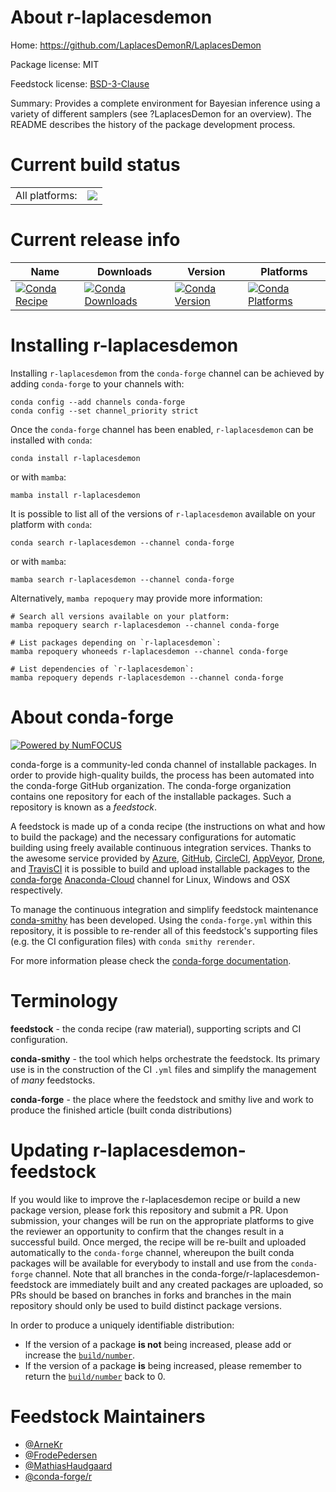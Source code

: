 About r-laplacesdemon
=====================

Home: https://github.com/LaplacesDemonR/LaplacesDemon

Package license: MIT

Feedstock license: [BSD-3-Clause](https://github.com/conda-forge/r-laplacesdemon-feedstock/blob/main/LICENSE.txt)

Summary: Provides a complete environment for Bayesian inference using a variety of different samplers (see ?LaplacesDemon for an overview). The README describes the history of the package development process.

Current build status
====================


<table><tr><td>All platforms:</td>
    <td>
      <a href="https://dev.azure.com/conda-forge/feedstock-builds/_build/latest?definitionId=1291&branchName=main">
        <img src="https://dev.azure.com/conda-forge/feedstock-builds/_apis/build/status/r-laplacesdemon-feedstock?branchName=main">
      </a>
    </td>
  </tr>
</table>

Current release info
====================

| Name | Downloads | Version | Platforms |
| --- | --- | --- | --- |
| [![Conda Recipe](https://img.shields.io/badge/recipe-r--laplacesdemon-green.svg)](https://anaconda.org/conda-forge/r-laplacesdemon) | [![Conda Downloads](https://img.shields.io/conda/dn/conda-forge/r-laplacesdemon.svg)](https://anaconda.org/conda-forge/r-laplacesdemon) | [![Conda Version](https://img.shields.io/conda/vn/conda-forge/r-laplacesdemon.svg)](https://anaconda.org/conda-forge/r-laplacesdemon) | [![Conda Platforms](https://img.shields.io/conda/pn/conda-forge/r-laplacesdemon.svg)](https://anaconda.org/conda-forge/r-laplacesdemon) |

Installing r-laplacesdemon
==========================

Installing `r-laplacesdemon` from the `conda-forge` channel can be achieved by adding `conda-forge` to your channels with:

```
conda config --add channels conda-forge
conda config --set channel_priority strict
```

Once the `conda-forge` channel has been enabled, `r-laplacesdemon` can be installed with `conda`:

```
conda install r-laplacesdemon
```

or with `mamba`:

```
mamba install r-laplacesdemon
```

It is possible to list all of the versions of `r-laplacesdemon` available on your platform with `conda`:

```
conda search r-laplacesdemon --channel conda-forge
```

or with `mamba`:

```
mamba search r-laplacesdemon --channel conda-forge
```

Alternatively, `mamba repoquery` may provide more information:

```
# Search all versions available on your platform:
mamba repoquery search r-laplacesdemon --channel conda-forge

# List packages depending on `r-laplacesdemon`:
mamba repoquery whoneeds r-laplacesdemon --channel conda-forge

# List dependencies of `r-laplacesdemon`:
mamba repoquery depends r-laplacesdemon --channel conda-forge
```


About conda-forge
=================

[![Powered by
NumFOCUS](https://img.shields.io/badge/powered%20by-NumFOCUS-orange.svg?style=flat&colorA=E1523D&colorB=007D8A)](https://numfocus.org)

conda-forge is a community-led conda channel of installable packages.
In order to provide high-quality builds, the process has been automated into the
conda-forge GitHub organization. The conda-forge organization contains one repository
for each of the installable packages. Such a repository is known as a *feedstock*.

A feedstock is made up of a conda recipe (the instructions on what and how to build
the package) and the necessary configurations for automatic building using freely
available continuous integration services. Thanks to the awesome service provided by
[Azure](https://azure.microsoft.com/en-us/services/devops/), [GitHub](https://github.com/),
[CircleCI](https://circleci.com/), [AppVeyor](https://www.appveyor.com/),
[Drone](https://cloud.drone.io/welcome), and [TravisCI](https://travis-ci.com/)
it is possible to build and upload installable packages to the
[conda-forge](https://anaconda.org/conda-forge) [Anaconda-Cloud](https://anaconda.org/)
channel for Linux, Windows and OSX respectively.

To manage the continuous integration and simplify feedstock maintenance
[conda-smithy](https://github.com/conda-forge/conda-smithy) has been developed.
Using the ``conda-forge.yml`` within this repository, it is possible to re-render all of
this feedstock's supporting files (e.g. the CI configuration files) with ``conda smithy rerender``.

For more information please check the [conda-forge documentation](https://conda-forge.org/docs/).

Terminology
===========

**feedstock** - the conda recipe (raw material), supporting scripts and CI configuration.

**conda-smithy** - the tool which helps orchestrate the feedstock.
                   Its primary use is in the construction of the CI ``.yml`` files
                   and simplify the management of *many* feedstocks.

**conda-forge** - the place where the feedstock and smithy live and work to
                  produce the finished article (built conda distributions)


Updating r-laplacesdemon-feedstock
==================================

If you would like to improve the r-laplacesdemon recipe or build a new
package version, please fork this repository and submit a PR. Upon submission,
your changes will be run on the appropriate platforms to give the reviewer an
opportunity to confirm that the changes result in a successful build. Once
merged, the recipe will be re-built and uploaded automatically to the
`conda-forge` channel, whereupon the built conda packages will be available for
everybody to install and use from the `conda-forge` channel.
Note that all branches in the conda-forge/r-laplacesdemon-feedstock are
immediately built and any created packages are uploaded, so PRs should be based
on branches in forks and branches in the main repository should only be used to
build distinct package versions.

In order to produce a uniquely identifiable distribution:
 * If the version of a package **is not** being increased, please add or increase
   the [``build/number``](https://docs.conda.io/projects/conda-build/en/latest/resources/define-metadata.html#build-number-and-string).
 * If the version of a package **is** being increased, please remember to return
   the [``build/number``](https://docs.conda.io/projects/conda-build/en/latest/resources/define-metadata.html#build-number-and-string)
   back to 0.

Feedstock Maintainers
=====================

* [@ArneKr](https://github.com/ArneKr/)
* [@FrodePedersen](https://github.com/FrodePedersen/)
* [@MathiasHaudgaard](https://github.com/MathiasHaudgaard/)
* [@conda-forge/r](https://github.com/conda-forge/r/)

